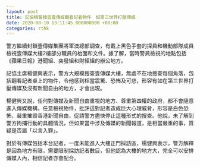 ```yaml
---
layout: post
title: 記協稱警搜查壹傳媒翻看記者物件　如第三世界打壓傳媒
date: 2020-08-10 13:11:45.000000000 +08:00
categories: rthk
---
```


警方繼續封鎖壹傳媒集團將軍澳總部調查，有戴上黑色手套的探員和機動部隊成員檢視壹傳媒大樓2樓部分職員的枱面和文件。據了解，當時警員檢視的地點包括《蘋果日報》港聞組、突發組和財經組的辦公地方。

記協主席楊健興表示，警方大規模搜查壹傳媒大樓，無處不在地搜查每個角落，包括翻看記者桌上的物件，令他感到相當震驚、恐怖及可悲，形容有如在第三世界打壓傳媒及沒有新聞自由的地方，才會出現。

楊健興又說，任何對傳媒及新聞自由重視的地方、尊重第四權的政府，都不會隨意進入傳媒機構，任意檢視物件，批評這對記者造成巨大心理威脅，形容是白色恐怖，嚴重摧毀香港新聞自由，促請警方盡快停止這種形式的搜查。他說，未了解到警方拘捕行動的具體情況，但如果當中涉及傳媒的新聞報道，是相當嚴重的事，質疑是否屬「以言入罪」。

對於有傳媒包括本台記者，一度未能進入大樓正門採訪區，楊健興表示，警方解釋是因為地方有限，需要限制採訪記者數目，但他認為大樓的地方大，完全可以安排傳媒入內，相信記者亦會配合。
